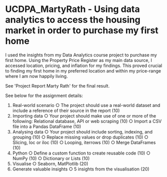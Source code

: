 # UCDPA_MartyRath - Using data analytics to access the housing market in order to purchase my first home
I used the insights from my Data Analytics course project to purchase my first home. Using the Property Price Register as my main data source, I accessed location, pricing, and inflation for my findings. This proved crucial to finding my first home in my preferred location and within my price-range where I am now happily living.

See 'Project Report Marty Rath' for the final result. 

See below for the assignment details:

1. Real-world scenario
○ The project should use a real-world dataset and include a reference of their
source in the report (10)
2. Importing data
○ Your project should make use of one or more of the following: Relational
database, API or web scraping (10)
○ Import a CSV file into a Pandas DataFrame (10)
3. Analysing data
○ Your project should include sorting, indexing, and grouping (10)
○ Replace missing values or drop duplicates (10)
○ Slicing, loc or iloc (10)
○ Looping, iterrows (10)
○ Merge DataFrames (10)
4. Python
○ Define a custom function to create reusable code (10)
○ NumPy (10)
○ Dictionary or Lists (10)
5. Visualise
○ Seaborn, MatPlotlib (20)
6. Generate valuable insights
○ 5 insights from the visualisation (20)
